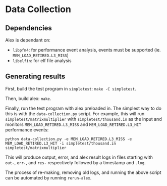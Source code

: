 # Data Collection

## Dependencies

Alex is dependant on:

* `libpfm4`: for performance event analysis, events must be supported (ie. `MEM_LOAD_RETIRED.L3_MISS`)
* `libelfin`: for elf file analysis

## Generating results

First, build the test program in `simpletest`: `make -C simpletest`.

Then, build alex: `make`.

Finally, run the test program with alex preloaded in. The simplest way to do this is with the `data-collection.py` script. For example, this will run `simpletest/matrixmultiplier` with `simpletest/thousand.in` as the input and monitors `MEM_LOAD_RETIRED.L3_MISS` and `MEM_LOAD_RETIRED.L3_HIT` performance events:

```
python data-collection.py -e MEM_LOAD_RETIRED.L3_MISS -e MEM_LOAD_RETIRED.L3_HIT -i simpletest/thousand.in simpletest/matrixmultiplier
```

This will produce output, error, and alex result logs in files starting with `out-`, `err-`, and `res-` respectively followed by a timestamp and `.log`.

The process of re-making, removing old logs, and running the above script can be automated by running `rerun-alex`.